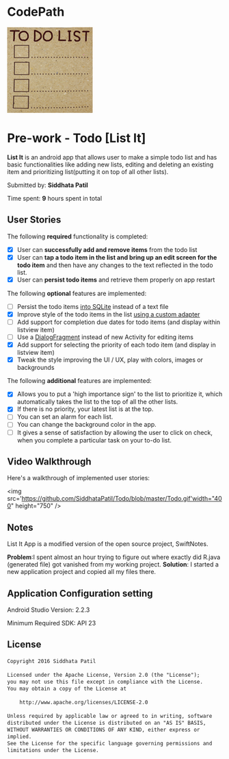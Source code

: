# CodePath

<img src='https://github.com/SiddhataPatil/Todo/blob/master/src/main/res/mipmap-hdpi/todolist.png' width="200" height="200" />

# Pre-work - Todo [List It]
**List It** is an android app that allows user to make a simple todo list and has basic functionalities like adding new lists, editing and deleting an existing item and prioritizing list(putting it on top of all other lists).

Submitted by: **Siddhata Patil**

Time spent: **9** hours spent in total

## User Stories

The following **required** functionality is completed:

* [x] User can **successfully add and remove items** from the todo list
* [x] User can **tap a todo item in the list and bring up an edit screen for the todo item** and then have any changes to the text reflected in the todo list.
* [x] User can **persist todo items** and retrieve them properly on app restart

The following **optional** features are implemented:
* [ ] Persist the todo items [into SQLite](http://guides.codepath.com/android/Persisting-Data-to-the-Device#sqlite) instead of a text file
* [x] Improve style of the todo items in the list [using a custom adapter](http://guides.codepath.com/android/Using-an-ArrayAdapter-with-ListView)
* [ ] Add support for completion due dates for todo items (and display within listview item)
* [ ] Use a [DialogFragment](http://guides.codepath.com/android/Using-DialogFragment) instead of new Activity for editing items
* [x] Add support for selecting the priority of each todo item (and display in listview item)
* [x] Tweak the style improving the UI / UX, play with colors, images or backgrounds

The following **additional** features are implemented:

* [x] Allows you to put a 'high importance sign' to the list to prioritize it, which automatically takes the list to the top of all the other lists.
* [x] If there is no priority, your latest list is at the top. 
* [ ] You can set an alarm for each list.
* [ ] You can change the background color in the app.
* [ ] It gives a sense of satisfaction by allowing the user to click on check, when you complete a particular task on your to-do list. 

## Video Walkthrough 

Here's a walkthrough of implemented user stories:

<img src='https://github.com/SiddhataPatil/Todo/blob/master/Todo.gif'width="400" height="750" />


## Notes

List It App is a modified version of the open source project, SwiftNotes.

**Problem**:I spent almost an hour trying to figure out where exactly did R.java (generated file) got vanished from my working project.
**Solution**: I started a new application project and copied all my files there.

## Application Configuration setting

Android Studio Version: 2.2.3

Minimum Required SDK: API 23


## License

    Copyright 2016 Siddhata Patil

    Licensed under the Apache License, Version 2.0 (the "License");
    you may not use this file except in compliance with the License.
    You may obtain a copy of the License at

        http://www.apache.org/licenses/LICENSE-2.0

    Unless required by applicable law or agreed to in writing, software
    distributed under the License is distributed on an "AS IS" BASIS,
    WITHOUT WARRANTIES OR CONDITIONS OF ANY KIND, either express or implied.
    See the License for the specific language governing permissions and
    limitations under the License.


